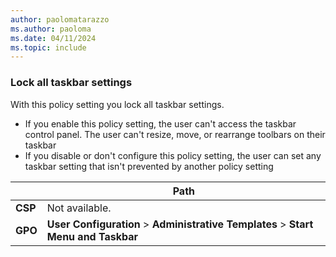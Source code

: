 ```yaml
---
author: paolomatarazzo
ms.author: paoloma
ms.date: 04/11/2024
ms.topic: include
---
```


### Lock all taskbar settings

With this policy setting you lock all taskbar settings.

- If you enable this policy setting, the user can't access the taskbar control panel. The user can't resize, move, or rearrange toolbars on their taskbar
- If you disable or don't configure this policy setting, the user can set any taskbar setting that isn't prevented by another policy setting

|  | Path |
|--|--|
| **CSP** | Not available. |
| **GPO** | **User Configuration** > **Administrative Templates** > **Start Menu and Taskbar** |
